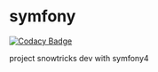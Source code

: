 # symfony

[![Codacy Badge](https://api.codacy.com/project/badge/Grade/574006a8f5534e238161afa9ca6d531c)](https://app.codacy.com/app/LykaJ/symfony?utm_source=github.com&utm_medium=referral&utm_content=LykaJ/symfony&utm_campaign=Badge_Grade_Settings)

project snowtricks dev with symfony4
